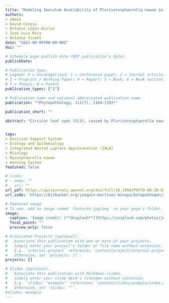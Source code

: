 ```yaml
---
title: "Modeling Inoculum Availability of Plurivorosphaerella nawae in Persimmon Leaf Litter with Bayesian Beta Regression"
authors:
- admin
- David Conesa
- Antonio López-Quílez
- José Luis Mira
- Antonio Vicent
date: "2021-09-09T00:00:00Z"
doi: ""

# Schedule page publish date (NOT publication's date).
publishDate: 

# Publication type.
# Legend: 0 = Uncategorized; 1 = Conference paper; 2 = Journal article;
# 3 = Preprint / Working Paper; 4 = Report; 5 = Book; 6 = Book section;
# 7 = Thesis; 8 = Patent
publication_types: ["2"]

# Publication name and optional abbreviated publication name.
publication: "*Phytopathology, 111(7), 1184-1192*"

publication_short: ""

abstract: "Circular leaf spot (CLS), caused by Plurivorosphaerella nawae, is a serious disease affecting persimmon (Diospyros kaki) that is characterized by necrotic lesions on leaves, defoliation, and fruit drop. Under Mediterranean conditions, P. nawae forms pseudothecia in the leaf litter in winter, and ascospores are released in spring, infecting susceptible leaves. Persimmon growers are advised to apply fungicides for CLS control during the period of inoculum availability, which was previously defined based on ascospore counts under the microscope. A model of inoculum availability of P. nawae was developed and evaluated as an alternative to ascospore counts. Leaf litter samples were collected weekly in L’Alcúdia (Spain) from 2010 to 2015. Leaves were soaked and placed in a wind tunnel, and the released ascospores of P. nawae were counted. Hierarchical Bayesian beta regression methods were used to model the dynamics of ascospore production in the leaf litter. The selected model included accumulated degree-days (ADDs) and ADDs taking into account the vapor pressure deficit (ADDvpd) as fixed effects and year as random effect. This model had a mean absolute error of 0.042 and a root mean square error of 0.062. The beta regression model was evaluated in four orchards from 2010 to 2015. Higher accuracy was obtained at the beginning and the end of the ascospore production period, which are the events of interest to schedule fungicide sprays for CLS control in Spain. This same modeling framework can be extended to other fungal plant pathogens whose inoculum dynamics are expressed as proportion data."


tags:
- Decision Support System
- Ecology and Epidemiology
- Integrated Nested Laplace Approximation (INLA)
- Micology
- Mycosphaerella nawae
- Warning System
featured: false

# links:
# - name: ""
#   url: ""
url_pdf: https://apsjournals.apsnet.org/doi/full/10.1094/PHYTO-08-20-0359-R
url_code: 'https://bitbucket.org/joaquin-martinez-minaya/betapathogen/src/master/'

# Featured image
# To use, add an image named `featured.jpg/png` to your page's folder. 
image:
  caption: 'Image credit: [**Unsplash**](https://unsplash.com/photos/jdD8gXaTZsc)'
  focal_point: ""
  preview_only: false

# Associated Projects (optional).
#   Associate this publication with one or more of your projects.
#   Simply enter your project's folder or file name without extension.
#   E.g. `internal-project` references `content/project/internal-project/index.md`.
#   Otherwise, set `projects: []`.
projects: []

# Slides (optional).
#   Associate this publication with Markdown slides.
#   Simply enter your slide deck's filename without extension.
#   E.g. `slides: "example"` references `content/slides/example/index.md`.
#   Otherwise, set `slides: ""`.
#slides: example
---
```



